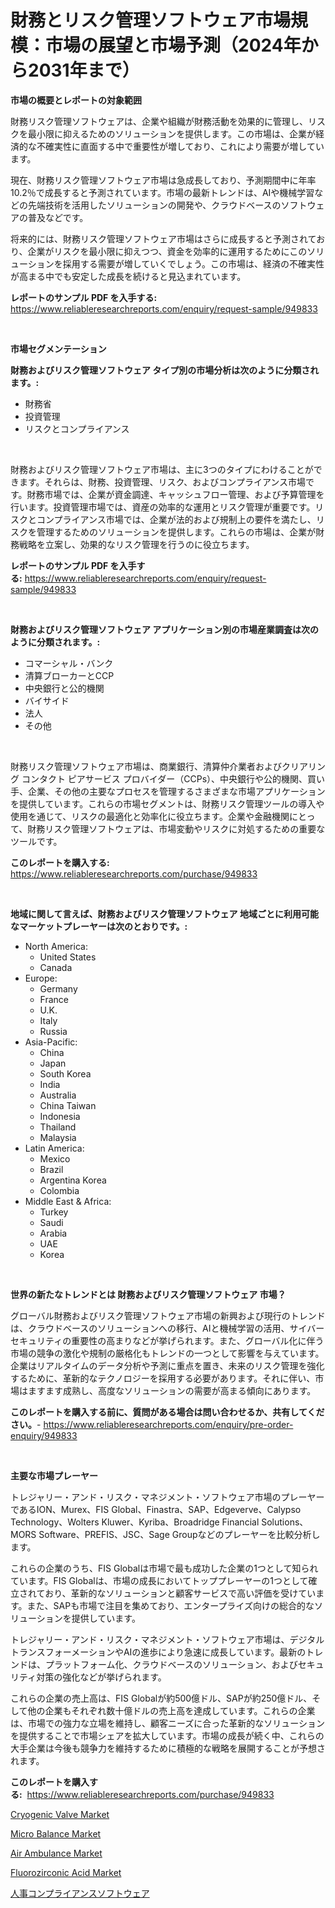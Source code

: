 <p><h1>財務とリスク管理ソフトウェア市場規模：市場の展望と市場予測（2024年から2031年まで）</h1></p><p><strong>市場の概要とレポートの対象範囲</strong></p>
<p><p>財務リスク管理ソフトウェアは、企業や組織が財務活動を効果的に管理し、リスクを最小限に抑えるためのソリューションを提供します。この市場は、企業が経済的な不確実性に直面する中で重要性が増しており、これにより需要が増しています。</p><p>現在、財務リスク管理ソフトウェア市場は急成長しており、予測期間中に年率10.2％で成長すると予測されています。市場の最新トレンドは、AIや機械学習などの先端技術を活用したソリューションの開発や、クラウドベースのソフトウェアの普及などです。</p><p>将来的には、財務リスク管理ソフトウェア市場はさらに成長すると予測されており、企業がリスクを最小限に抑えつつ、資金を効率的に運用するためにこのソリューションを採用する需要が増していくでしょう。この市場は、経済の不確実性が高まる中でも安定した成長を続けると見込まれています。</p></p>
<p><strong>レポートのサンプル PDF を入手する:</strong> <a href="https://www.reliableresearchreports.com/enquiry/request-sample/949833">https://www.reliableresearchreports.com/enquiry/request-sample/949833</a></p>
<p>&nbsp;</p>
<p><strong>市場セグメンテーション</strong></p>
<p><strong>財務およびリスク管理ソフトウェア タイプ別の市場分析は次のように分類されます。:</strong></p>
<p><ul><li>財務省</li><li>投資管理</li><li>リスクとコンプライアンス</li></ul></p>
<p>&nbsp;</p>
<p><p>財務およびリスク管理ソフトウェア市場は、主に3つのタイプにわけることができます。それらは、財務、投資管理、リスク、およびコンプライアンス市場です。財務市場では、企業が資金調達、キャッシュフロー管理、および予算管理を行います。投資管理市場では、資産の効率的な運用とリスク管理が重要です。リスクとコンプライアンス市場では、企業が法的および規制上の要件を満たし、リスクを管理するためのソリューションを提供します。これらの市場は、企業が財務戦略を立案し、効果的なリスク管理を行うのに役立ちます。</p></p>
<p><strong>レポートのサンプル PDF を入手する:</strong>&nbsp;<a href="https://www.reliableresearchreports.com/enquiry/request-sample/949833">https://www.reliableresearchreports.com/enquiry/request-sample/949833</a></p>
<p>&nbsp;</p>
<p><strong> 財務およびリスク管理ソフトウェア アプリケーション別の市場産業調査は次のように分類されます。:</strong></p>
<p><ul><li>コマーシャル・バンク</li><li>清算ブローカーとCCP</li><li>中央銀行と公的機関</li><li>バイサイド</li><li>法人</li><li>その他</li></ul></p>
<p>&nbsp;</p>
<p><p>財務リスク管理ソフトウェア市場は、商業銀行、清算仲介業者およびクリアリング コンタクト ピアサービス プロバイダー（CCPs）、中央銀行や公的機関、買い手、企業、その他の主要なプロセスを管理するさまざまな市場アプリケーションを提供しています。これらの市場セグメントは、財務リスク管理ツールの導入や使用を通じて、リスクの最適化と効率化に役立ちます。企業や金融機関にとって、財務リスク管理ソフトウェアは、市場変動やリスクに対処するための重要なツールです。</p></p>
<p><strong>このレポートを購入する:</strong>&nbsp; <a href="https://www.reliableresearchreports.com/purchase/949833">https://www.reliableresearchreports.com/purchase/949833</a></p>
<p>&nbsp;</p>
<p><strong>地域に関して言えば、財務およびリスク管理ソフトウェア 地域ごとに利用可能なマーケットプレーヤーは次のとおりです。:</strong></p>
<p><ul>
    <li>
        North America:
        <ul>
            <li>United States</li>
            <li>Canada</li>
        </ul>
    </li>
    <li>
        Europe:
        <ul>
            <li>Germany</li>
            <li>France</li>
            <li>U.K.</li>
            <li>Italy</li>
            <li>Russia</li>
        </ul>
    </li>
    <li>
        Asia-Pacific:
        <ul>
            <li>China</li>
            <li>Japan</li>
            <li>South Korea</li>
            <li>India</li>
            <li>Australia</li>
            <li>China Taiwan</li>
            <li>Indonesia</li>
            <li>Thailand</li>
            <li>Malaysia</li>
        </ul>
    </li>
    <li>
        Latin America:
        <ul>
            <li>Mexico</li>
            <li>Brazil</li>
            <li>Argentina Korea</li>
            <li>Colombia</li>
        </ul>
    </li>
    <li>
        Middle East & Africa:
        <ul>
            <li>Turkey</li>
            <li>Saudi</li>
            <li>Arabia</li>
            <li>UAE</li>
            <li>Korea</li>
        </ul>
    </li>
    </ul></p>
<p>&nbsp;</p>
<p><strong>世界の新たなトレンドとは 財務およびリスク管理ソフトウェア 市場？</strong></p>
<p><p>グローバル財務およびリスク管理ソフトウェア市場の新興および現行のトレンドは、クラウドベースのソリューションへの移行、AIと機械学習の活用、サイバーセキュリティの重要性の高まりなどが挙げられます。また、グローバル化に伴う市場の競争の激化や規制の厳格化もトレンドの一つとして影響を与えています。企業はリアルタイムのデータ分析や予測に重点を置き、未来のリスク管理を強化するために、革新的なテクノロジーを採用する必要があります。それに伴い、市場はますます成熟し、高度なソリューションの需要が高まる傾向にあります。</p></p>
<p><strong>このレポートを購入する前に、質問がある場合は問い合わせるか、共有してください。</strong>- <a href="https://www.reliableresearchreports.com/enquiry/pre-order-enquiry/949833">https://www.reliableresearchreports.com/enquiry/pre-order-enquiry/949833</a></p>
<p>&nbsp;</p>
<p><strong>主要な市場プレーヤー</strong></p>
<p><p>トレジャリー・アンド・リスク・マネジメント・ソフトウェア市場のプレーヤーであるION、Murex、FIS Global、Finastra、SAP、Edgeverve、Calypso Technology、Wolters Kluwer、Kyriba、Broadridge Financial Solutions、MORS Software、PREFIS、JSC、Sage Groupなどのプレーヤーを比較分析します。</p><p>これらの企業のうち、FIS Globalは市場で最も成功した企業の1つとして知られています。FIS Globalは、市場の成長においてトッププレーヤーの1つとして確立されており、革新的なソリューションと顧客サービスで高い評価を受けています。また、SAPも市場で注目を集めており、エンタープライズ向けの総合的なソリューションを提供しています。</p><p>トレジャリー・アンド・リスク・マネジメント・ソフトウェア市場は、デジタルトランスフォーメーションやAIの進歩により急速に成長しています。最新のトレンドは、プラットフォーム化、クラウドベースのソリューション、およびセキュリティ対策の強化などが挙げられます。</p><p>これらの企業の売上高は、FIS Globalが約500億ドル、SAPが約250億ドル、そして他の企業もそれぞれ数十億ドルの売上高を達成しています。これらの企業は、市場での強力な立場を維持し、顧客ニーズに合った革新的なソリューションを提供することで市場シェアを拡大しています。市場の成長が続く中、これらの大手企業は今後も競争力を維持するために積極的な戦略を展開することが予想されます。</p></p>
<p><strong>このレポートを購入する:</strong>&nbsp;&nbsp;<a href="https://www.reliableresearchreports.com/purchase/949833">https://www.reliableresearchreports.com/purchase/949833</a></p>
<p><p><a href="https://view.publitas.com/reportprime-1/cryogenic-valve-market-research-report-provides-critical-insights-that-can-help-shape-business-development-and-investment-strategies/">Cryogenic Valve Market</a></p><p><a href="https://view.publitas.com/reportprime-1/micro-balance-market-research-report-reveals-the-latest-trends-and-opportunities-of-this-market-for-period-from-2024-2031/">Micro Balance Market</a></p><p><a href="https://issuu.com/reportprime-2/docs/air-ambulance-market-size-2030.pptx">Air Ambulance Market</a></p><p><a href="https://gamy-alyssum-396.notion.site/Fluorozirconic-Acid-Market-Share-Market-New-Trends-Analysis-Report-By-Type-By-Application-By-End-9481a1194955441499319f1cfef0e32d">Fluorozirconic Acid Market</a></p><p><a href="https://github.com/LeanneBruen2023/Market-Research-Report-List-1/blob/main/95363899391.md">人事コンプライアンスソフトウェア</a></p></p>